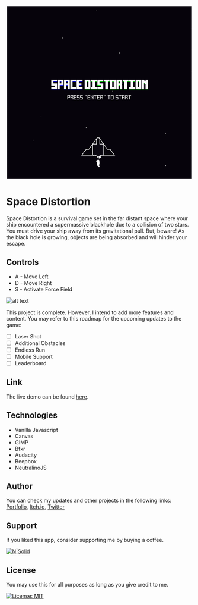 ![alt text](https://github.com/netervati/space-distortion/blob/main/data/demo/demo-01.gif?raw=true)
# Space Distortion
Space Distortion is a survival game set in the far distant space where your ship encountered a supermassive blackhole due to a collision of two stars. You must drive your ship away from its gravitational pull. But, beware! As the black hole is growing, objects are being absorbed and will hinder your escape.

## Controls
- A - Move Left
- D - Move Right
- S - Activate Force Field

![alt text](https://github.com/netervati/space-distortion/blob/main/data/demo/demo-02.gif?raw=true)

This project is complete. However, I intend to add more features and content. You may refer to this roadmap for the upcoming updates to the game:
- [ ] Laser Shot
- [ ] Additional Obstacles
- [ ] Endless Run
- [ ] Mobile Support
- [ ] Leaderboard

## Link
The live demo can be found [here](https://netervati.itch.io/space-distortion).

## Technologies
- Vanilla Javascript
- Canvas
- GIMP
- Bfxr
- Audacity
- Beepbox
- NeutralinoJS

## Author
You can check my updates and other projects in the following links:
[Portfolio](https://netervati.pythonanywhere.com/),
[Itch.io](https://netervati.itch.io/),
[Twitter](https://twitter.com/netervati)

## Support
If you liked this app, consider supporting me by buying a coffee.

[![N|Solid](https://cdn.ko-fi.com/cdn/kofi2.png?v=3)](https://ko-fi.com/netervati)

## License
You may use this for all purposes as long as you give credit to me.

[![License: MIT](https://img.shields.io/badge/License-MIT-yellow.svg)](https://opensource.org/licenses/MIT)
